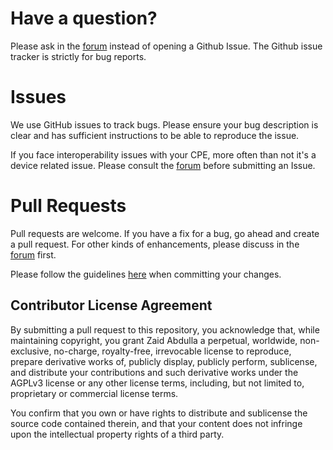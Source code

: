 # Have a question?

Please ask in the [forum] instead of opening a Github Issue. The Github issue
tracker is strictly for bug reports.

# Issues

We use GitHub issues to track bugs. Please ensure your bug description is clear
and has sufficient instructions to be able to reproduce the issue.

If you face interoperability issues with your CPE, more often than not it's a
device related issue. Please consult the [forum] before submitting an Issue.

# Pull Requests

Pull requests are welcome. If you have a fix for a bug, go ahead and create a
pull request. For other kinds of enhancements, please discuss in the [forum]
first.

Please follow the guidelines [here][commit-guidelines] when committing your
changes.

## Contributor License Agreement

By submitting a pull request to this repository, you acknowledge that, while
maintaining copyright, you grant Zaid Abdulla a perpetual, worldwide, non-
exclusive, no-charge, royalty-free, irrevocable license to reproduce, prepare
derivative works of, publicly display, publicly perform, sublicense, and
distribute your contributions and such derivative works under the AGPLv3 license
or any other license terms, including, but not limited to, proprietary or
commercial license terms.

You confirm that you own or have rights to distribute and sublicense the source
code contained therein, and that your content does not infringe upon the
intellectual property rights of a third party.

[commit-guidelines]:
  http://tbaggery.com/2008/04/19/a-note-about-git-commit-messages.html
[forum]: https://forum.genieacs.com
